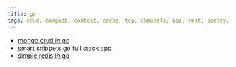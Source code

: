 ```yaml
---
title: go
tags: crud, mongodb, context, cache, tcp, channels, api, rest, poetry, concurrency
---
```


<ul>
    <li>
        <a href="https://github.com/nchikkam/mon-go-api">
            mongo crud in go
        </a>
    </li>
    <li>
        <a href="https://github.com/nchikkam/context-findr">
            smart snippets go full stack app
        </a>
    </li>
    <li>
        <a href="https://github.com/nchikkam/go-redis">
            simple redis in go
        </a>
    </li>
</ul>